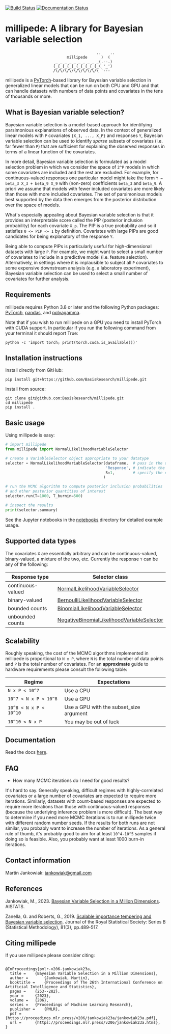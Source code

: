 [![Build Status](https://github.com/BasisResearch/millipede/workflows/CI/badge.svg)](https://github.com/BasisResearch/millipede/actions)
[![Documentation Status](https://readthedocs.org/projects/millipede/badge/?version=latest)](https://millipede.readthedocs.io/en/latest/?badge=latest)
      

# millipede: A library for Bayesian variable selection
```
                                        ..    ..
                           millipede      )  (
                      _ _ _ _ _ _ _ _ _ _(.--.)
                     {_{_{_{_{_{_{_{_{_{_( '_')
                     /\/\/\/\/\/\/\/\/\/\ `---
```

millipede is a [PyTorch](https://pytorch.org/)-based library for Bayesian variable selection in generalized
linear models that can be run on both CPU and GPU and that
can handle datasets with numbers of data points and covariates in the tens of thousands or more.

 
## What is Bayesian variable selection?

Bayesian variable selection is a model-based approach for identifying parsimonious explanations of observed data.
In the context of generalized linear models with `P` covariates `{X_1, ..., X_P}` and responses `Y`, 
Bayesian variable selection can be used to identify *sparse* subsets of covariates (i.e. far fewer than `P`) 
that are sufficient for explaining the observed responses in terms of a linear function of the covariates.

In more detail, Bayesian variable selection is formulated as a model selection problem in which we consider 
the space of `2^P` models in which some covariates are included and the rest are excluded.
For example, for continuous-valued responses one particular model might take the form `Y = beta_3 X_3 + beta_9 X_9` 
with (non-zero) coefficients `beta_3` and `beta_9`.
A priori we assume that models with fewer included covariates are more likely than those with more included covariates.
The set of parsimonious models best supported by the data then emerges from the posterior distribution over the space of models.

What's especially appealing about Bayesian variable selection is that it provides an interpretable score
called the PIP (posterior inclusion probability) for each covariate `X_p`. 
The PIP is a true probability and so it satisfies `0 <= PIP <= 1` by definition.
Covariates with large PIPs are good candidates for being explanatory of the response `Y`.

Being able to compute PIPs is particularly useful for high-dimensional datasets with large `P`.
For example, we might want to select a small number of covariates to include in a predictive model (i.e. feature selection). 
Alternatively, in settings where it is implausible to subject all `P` covariates to 
some expensive downstream analysis (e.g. a laboratory experiment),
Bayesian variable selection can be used to select a small number of covariates for further analysis. 
  

## Requirements

millipede requires Python 3.8 or later and the following Python packages: [PyTorch](https://pytorch.org/), [pandas](https://pandas.pydata.org/), and [polyagamma](https://github.com/zoj613/polyagamma). 

Note that if you wish to run millipede on a GPU you need to install PyTorch with CUDA support. 
In particular if you run the following command from your terminal it should report True:
```
python -c 'import torch; print(torch.cuda.is_available())'
```


## Installation instructions

Install directly from GitHub:

```pip install git+https://github.com/BasisResearch/millipede.git```

Install from source:
```
git clone git@github.com:BasisResearch/millipede.git
cd millipede
pip install .
```

## Basic usage

Using millipede is easy:
```python
# import millipede 
from millipede import NormalLikelihoodVariableSelector

# create a VariableSelector object appropriate to your datatype
selector = NormalLikelihoodVariableSelector(dataframe,  # pass in the data
                                            'Response', # indicate the column of responses
                                            S=1,        # specify the expected number of covariates to include a priori
                                           )

# run the MCMC algorithm to compute posterior inclusion probabilities
# and other posterior quantities of interest
selector.run(T=1000, T_burnin=500)

# inspect the results
print(selector.summary)
```

See the Jupyter notebooks in the [notebooks](https://github.com/BasisResearch/millipede/tree/master/notebooks) directory for detailed example usage.


## Supported data types 

The covariates `X` are essentially arbitrary and can be continuous-valued, binary-valued, a mixture of the two, etc.
Currently the response `Y` can be any of the following:

| Response type     | Selector class 
| ------------------|----------------------------------------------------------------------------------------------------------------------------------------------------------|
| continuous-valued | [NormalLikelihoodVariableSelector](https://millipede.readthedocs.io/en/latest/selection.html#millipede.selection.NormalLikelihoodVariableSelector)       |
| binary-valued     | [BernoulliLikelihoodVariableSelector](https://millipede.readthedocs.io/en/latest/selection.html#millipede.selection.BernoulliLikelihoodVariableSelector) |
| bounded counts    | [BinomialLikelihoodVariableSelector](https://millipede.readthedocs.io/en/latest/selection.html#binomiallikelihoodvariableselector)                       |
| unbounded counts  | [NegativeBinomialLikelihoodVariableSelector](https://millipede.readthedocs.io/en/latest/selection.html#negativebinomiallikelihoodvariableselector)       |


## Scalability

Roughly speaking, the cost of the MCMC algorithms implemented in millipede is proportional
 to `N x P`, where `N` is the total number of data points and `P` is the total number of covariates. 
For an **approximate** guide to hardware requirements please consult the following table:

| Regime                 | Expectations                            |
| -----------------------|-----------------------------------------|
| `N x P < 10^7`         | Use a CPU                               |
| `10^7 < N x P < 10^8`  | Use a GPU                               |
| `10^8 < N x P < 10^10` | Use a GPU with the subset_size argument |
| `10^10 < N x P`        | You may be out of luck                  |


## Documentation

Read the docs [here](https://millipede.readthedocs.io/en/latest/).


## FAQ

- How many MCMC iterations do I need for good results?

It's hard to say. Generally speaking, difficult regimes with highly-correlated covariates or a large number of
covariates are expected to require more iterations. Similarly, datasets with count-based responses are expected to require
more iterations than those with continuous-valued responses (because the underlying inference problem is more difficult).
The best way to determine if you need more MCMC iterations is to run millipede twice with different random number seeds.
If the results for both runs are not similar, you probably want to increase the number of iterations.
As a general rule of thumb, it's probably good to aim for at least `10^4-10^5` samples if doing so is feasible. 
Also, you probably want at least 1000 burn-in iterations.


## Contact information

Martin Jankowiak: jankowiak@gmail.com 


## References

Jankowiak, M., 2023. [Bayesian Variable Selection in a Million Dimensions](https://proceedings.mlr.press/v206/jankowiak23a.html). AISTATS.

Zanella, G. and Roberts, G., 2019. [Scalable importance tempering and Bayesian variable selection](https://rss.onlinelibrary.wiley.com/doi/abs/10.1111/rssb.12316). Journal of the Royal Statistical Society: Series B (Statistical Methodology), 81(3), pp.489-517.

## Citing millipede

If you use millipede please consider citing:
```

@InProceedings{pmlr-v206-jankowiak23a,
  title = 	 {Bayesian Variable Selection in a Million Dimensions},
  author =       {Jankowiak, Martin},
  booktitle = 	 {Proceedings of The 26th International Conference on Artificial Intelligence and Statistics},
  pages = 	 {253--282},
  year = 	 {2023},
  volume = 	 {206},
  series = 	 {Proceedings of Machine Learning Research},
  publisher =    {PMLR},
  pdf = 	 {https://proceedings.mlr.press/v206/jankowiak23a/jankowiak23a.pdf},
  url = 	 {https://proceedings.mlr.press/v206/jankowiak23a.html},
}
```
